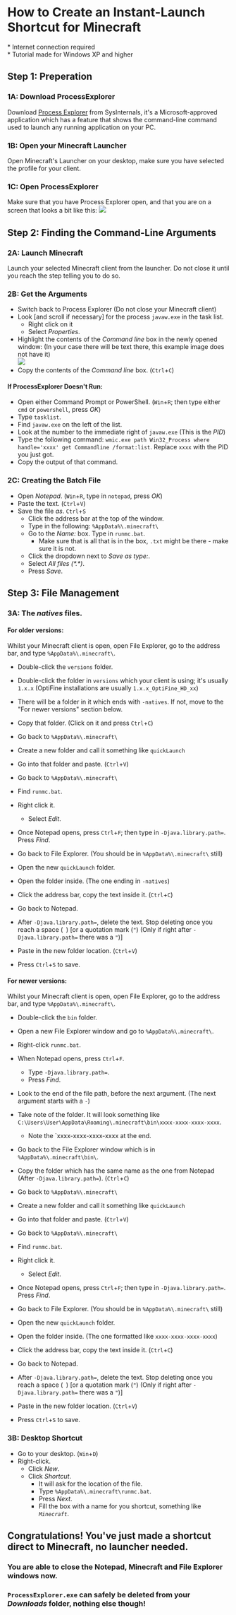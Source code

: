 # How to Create an Instant-Launch Shortcut for Minecraft
\* Internet connection required<br>
\* Tutorial made for Windows XP and higher



## Step 1: Preperation
### 1A: Download ProcessExplorer
Download [Process Explorer](https://live.sysinternals.com/procexp.exe) from SysInternals, it's a Microsoft-approved application which has a feature that shows the command-line command used to launch any running application on your PC.
### 1B: Open your Minecraft Launcher
Open Minecraft's Launcher on your desktop, make sure you have selected the profile for your client.
### 1C: Open ProcessExplorer
Make sure that you have Process Explorer open, and that you are on a screen that looks a bit like this:
![](https://docs.microsoft.com/en-us/media/landing/sysinternals/processexplorer.jpg)



## Step 2: Finding the Command-Line Arguments
### 2A: Launch Minecraft
Launch your selected Minecraft client from the launcher. Do not close it until you reach the step telling you to do so.
### 2B: Get the Arguments
* Switch back to Process Explorer (Do not close your Minecraft client)
* Look [and scroll if necessary] for the process `javaw.exe` in the task list.
  * Right click on it
  * Select _Properties_.
* Highlight the contents of the _Command line_ box in the newly opened window: (In your case there will be text there, this example image does not have it)<br>
![](https://www.filecroco.com/wp-content/uploads/2016/11/process-explorer-6.jpg)
* Copy the contents of the _Command line_ box. (`Ctrl`+`C`)

#### If ProcessExplorer Doesn't Run:
* Open either Command Prompt or PowerShell. (`Win`+`R`; then type either `cmd` or `powershell`, press _OK_)
* Type `tasklist`.
 * Find `javaw.exe` on the left of the list.
 * Look at the number to the immediate right of `javaw.exe` (This is the _PID_)
* Type the following command: `wmic.exe path Win32_Process where handle='xxxx' get Commandline /format:list`. Replace `xxxx` with the PID you just got.
* Copy the output of that command.

### 2C: Creating the Batch File
* Open _Notepad_. (`Win`+`R`, type in `notepad`, press _OK_)
* Paste the text. (`Ctrl`+`V`)
* Save the file _as_. `Ctrl`+`S`
  * Click the address bar at the top of the window.
  * Type in the following: `%AppData%\.minecraft\`
  * Go to the _Name:_ box. Type in `runmc.bat`.
    * Make sure that is all that is in the box, `.txt` might be there - make sure it is not.
  * Click the dropdown next to _Save as type:_.
  * Select _All files (\*.\*)_.
  * Press _Save_.



## Step 3: File Management
### 3A: The _natives_ files.
#### For older versions:
Whilst your Minecraft client is open, open File Explorer, go to the address bar, and type `%AppData%\.minecraft\`.
* Double-click the `versions` folder.
* Double-click the folder in `versions` which your client is using; it's usually `1.x.x` (OptiFine installations are usually `1.x.x_OptiFine_HD_xx`)
* There will be a folder in it which ends with `-natives`. If not, move to the "For newer versions" section below.
* Copy that folder. (Click on it and press `Ctrl`+`C`)

* Go back to `%AppData%\.minecraft\`
* Create a new folder and call it something like `quickLaunch`
* Go into that folder and paste. (`Ctrl`+`V`)

* Go back to `%AppData%\.minecraft\`
* Find `runmc.bat`.
* Right click it.
  * Select _Edit_.
* Once Notepad opens, press `Ctrl`+`F`; then type in `-Djava.library.path=`. Press _Find_.

* Go back to File Explorer. (You should be in `%AppData%\.minecraft\` still)
* Open the new `quickLaunch` folder.
* Open the folder inside. (The one ending in `-natives`)
* Click the address bar, copy the text inside it. (`Ctrl`+`C`)

* Go back to Notepad.
* After `-Djava.library.path=`, delete the text. Stop deleting once you reach a space (` `) [or a quotation mark (`"`) (Only if right after `-Djava.library.path=` there was a `"`)]
* Paste in the new folder location. (`Ctrl`+`V`)
* Press `Ctrl`+`S` to save.
#### For newer versions:
Whilst your Minecraft client is open, open File Explorer, go to the address bar, and type `%AppData%\.minecraft\`.
* Double-click the `bin` folder.
* Open a new File Explorer window and go to `%AppData%\.minecraft\`.
* Right-click `runmc.bat`.
* When Notepad opens, press `Ctrl`+`F`.
  * Type `-Djava.library.path=`.
  * Press _Find_.
* Look to the end of the file path, before the next argument. (The next argument starts with a `-`)
* Take note of the folder. It will look something like `C:\Users\User\AppData\Roaming\.minecraft\bin\xxxx-xxxx-xxxx-xxxx`.
  * Note the `xxxx-xxxx-xxxx-xxxx at the end.

* Go back to the File Explorer window which is in `%AppData%\.minecraft\bin\`.
* Copy the folder which has the same name as the one from Notepad (After `-Djava.library.path=`). (`Ctrl`+`C`)

* Go back to `%AppData%\.minecraft\`
* Create a new folder and call it something like `quickLaunch`
* Go into that folder and paste. (`Ctrl`+`V`)

* Go back to `%AppData%\.minecraft\`
* Find `runmc.bat`.
* Right click it.
  * Select _Edit_.
* Once Notepad opens, press `Ctrl`+`F`; then type in `-Djava.library.path=`. Press _Find_.

* Go back to File Explorer. (You should be in `%AppData%\.minecraft\` still)
* Open the new `quickLaunch` folder.
* Open the folder inside. (The one formatted like `xxxx-xxxx-xxxx-xxxx`)
* Click the address bar, copy the text inside it. (`Ctrl`+`C`)

* Go back to Notepad.
* After `-Djava.library.path=`, delete the text. Stop deleting once you reach a space (` `) [or a quotation mark (`"`) (Only if right after `-Djava.library.path=` there was a `"`)]
* Paste in the new folder location. (`Ctrl`+`V`)
* Press `Ctrl`+`S` to save.
### 3B: Desktop Shortcut
* Go to your desktop. (`Win`+`D`)
* Right-click.
  * Click _New_.
  * Click _Shortcut_.
    * It will ask for the location of the file.
    * Type `%AppData%\.minecraft\runmc.bat`.
    * Press _Next_.
    * Fill the box with a name for you shortcut, something like _`Minecraft`_.
    
## Congratulations! You've just made a shortcut direct to Minecraft, no launcher needed.
### You are able to close the Notepad, Minecraft and File Explorer windows now.
### `ProcessExplorer.exe` can safely be deleted from your _Downloads_ folder, nothing else though!
    
